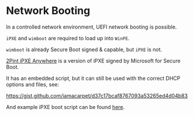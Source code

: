 # Network Booting

In a controlled network environment, UEFI network booting is possible.

`iPXE` and `wimboot` are required to load up into `WinPE`.

`wimboot` is already Secure Boot signed & capable, but `iPXE` is not.

[2Pint iPXE Anywhere](https://2pintsoftware.com/products/ipxeanywhere/) is a version of iPXE signed by Microsoft for Secure Boot.

It has an embedded script, but it can still be used with the correct DHCP options and files, see:

https://gist.github.com/iamacarpet/d37c17bcaf8767093a53265ed4d04b83

And example iPXE boot script can be found [here](Boot.ipxe).